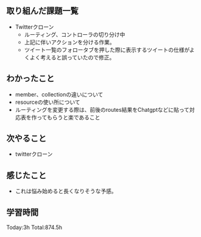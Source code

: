 ## 取り組んだ課題一覧
- Twitterクローン
  - ルーティング、コントローラの切り分け中
  - 上記に伴いアクションを分ける作業。
  - ツイート一覧のフォロータブを押した際に表示するツイートの仕様がよくよく考えると誤っていたので修正。   

## わかったこと
- member、collectionの違いについて
- resourceの使い所について
- ルーティングを変更する際は、前後のroutes結果をChatgptなどに貼って対応表を作ってもらうと楽であること

## 次やること
- twitterクローン　

## 感じたこと
- これは悩み始めると長くなりそうな予感。
  
## 学習時間
Today:3h
Total:874.5h

